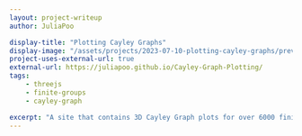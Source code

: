 ```yaml
---
layout: project-writeup
author: JuliaPoo

display-title: "Plotting Cayley Graphs"
display-image: "/assets/projects/2023-07-10-plotting-cayley-graphs/preview.jpg"
project-uses-external-url: true
external-url: https://juliapoo.github.io/Cayley-Graph-Plotting/
tags:
    - threejs
    - finite-groups
    - cayley-graph

excerpt: "A site that contains 3D Cayley Graph plots for over 6000 finite groups."
---
```


